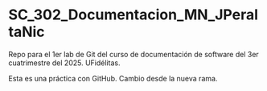 # SC_302_Documentacion_MN_JPeraltaNic
Repo para el 1er lab de Git del curso de documentación de software del 3er cuatrimestre del 2025. UFidélitas.

Esta es una práctica con GitHub.
Cambio desde la nueva rama.

